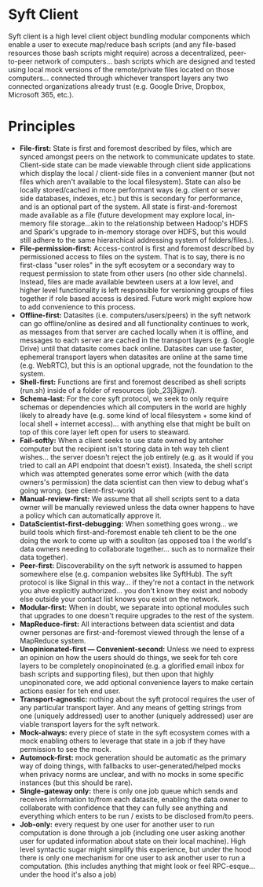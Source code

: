 # Syft Client

Syft client is a high level client object bundling modular components which enable a user to execute map/reduce bash scripts (and any file-based resources those bash scripts might require) across a decentralized, peer-to-peer network of computers... bash scripts which are designed and tested using local mock versions of the remote/private files located on those computers... connected through whichever transport layers any two connected organizations already trust (e.g. Google Drive, Dropbox, Microsoft 365, etc.). 

# Principles

- **File-first:** State is first and foremost described by files, which are synced amongst peers on the network to communicate updates to state. Client-side state can be made viewable through client side applications which display the local / client-side files in a convenient manner (but not files which aren't available to the local filesystem). State can also be locally stored/cached in more performant ways (e.g. client or server side databases, indexes, etc.) but this is secondary for performance, and is an optional part of the system. All state is first-and-foremost made available as a file (future development may explore local, in-memory file storage...akin to the relationship between Hadoop's HDFS and Spark's upgrade to in-memory storage over HDFS, but this would still adhere to the same hierarchical addressing system of folders/files.).
- **File-permission-first:** Access-control is first and foremost described by permissioned access to files on the system. That is to say, there is no first-class "user roles" in the syft ecosytem or a secondary way to request permission to state from other users (no other side channels). Instead, files are made available bewteen users at a low level, and higher level functionality is left responsible for versioning groups of files together if role based access is desired. Future work might explore how to add convenience to this process.
- **Offline-first:** Datasites (i.e. computers/users/peers) in the syft network can go offline/online as desired and all functionality continues to work, as messages from that server are cached locally when it is offline, and messages to each server are cached in the transport layers (e.g. Google Drive) until that datasite comes back online. Datasites can use faster, ephemeral transport layers when datasites are online at the same time (e.g. WebRTC), but this is an optional upgrade, not the foundation to the system.
- **Shell-first:** Functions are first and foremost described as shell scripts (run.sh) inside of a folder of resources (job_23j3ijgw/).
- **Schema-last:** For the core syft protocol, we seek to only require schemas or dependencies which all computers in the world are highly likely to already have (e.g. some kind of local filesystem + some kind of local shell + internet access)... with anything else that might be built on top of this core layer left open for users to steaward.
- **Fail-softly:** When a client seeks to use state owned by antoher computer but the recipient isn't storing data in teh way teh client wishes... the server doesn't reject the job entirely (e.g. as it would if you tried to call an API endpoint that doesn't exist). Insateda, the shell script which was attempted generates some error which (with the data owners's permission) the data scientist can then view to debug what's going wrong. (see client-first-work)
- **Manual-review-first:** We assume that all shell scripts sent to a data owner will be manually reviewed unless the data owner happens to have a policy which can automatically approve it.
- **DataScientist-first-debugging:** When something goes wrong... we build tools which first-and-foremost enable teh client to be the one doing the work to come up with a souliton (as opposed toa l the world's data owners needing to collaborate together... such as to normalize their data together).
- **Peer-first:** Discoverability on the syft network is assumed to happen somewhere else (e.g. companion websites like SyftHub). The syft protocol is like Signal in this way... if they're not a contact in the network you ahve explicitly authorized... you don't know they exist and nobody else outside your contact list knows you exist on the network.
- **Modular-first:** When in doubt, we separate into optional modules such that upgrades to one doesn't require upgrades to the rest of the system.
- **MapReduce-first:** All interactions between data scientist and data owner personas are first-and-foremost viewed through the lense of a MapReduce system.
- **Unopinionated-first — Convenient-second:** Unless we need to express an opinion on how the users should do things, we seek for teh core layers to be completely onopinoinated (e.g. a glorified email inbox for bash scripts and supporting files), but then upon that highly unopinonated core, we add optional convenience layers to make certain actions easier for teh end user. 
- **Transport-agnostic:** nothing about the syft protocol requires the user of any particular transport layer. And any means of getting strings from one (uniquely addressed) user to another (uniquely addressed) user are viable transport layers for the syft network.
- **Mock-always:** every piece of state in the syft ecosystem comes with a mock enabling others to leverage that state in a job if they have permission to see the mock.
- **Automock-first:** mock generation should be automatic as the primary way of doing things, with fallbacks to user-generated/helped mocks when privacy norms are unclear, and with no mocks in some specific instances (but this should be rare).
- **Single-gateway only:** there is only one job queue which sends and receives information to/from each datasite, enabling the data owner to collaborate with confidence that they can fully see anything and everything which enters to be run / exists to be disclosed from/to peers.
- **Job-only:** every request by one user for another user to run computation is done through a job (including one user asking another user for updated information about state on their local machine). High level syntactic sugar might simplify this experience, but under the hood there is only one mechanism for one user to ask another user to run a computation. (this includes anything that might look or feel RPC-esque... under the hood it's also a job)

